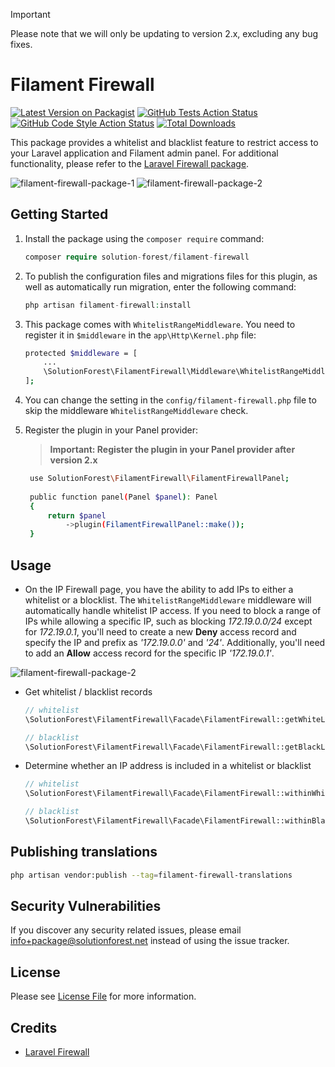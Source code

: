 > [!IMPORTANT]
> Please note that we will only be updating to version 2.x, excluding any bug fixes.


# Filament Firewall

[![Latest Version on Packagist](https://img.shields.io/packagist/v/solution-forest/filament-firewall.svg?style=flat-square)](https://packagist.org/packages/solution-forest/filament-firewall)
[![GitHub Tests Action Status](https://img.shields.io/github/workflow/status/solution-forest/filament-firewall/run-tests?label=tests)](https://github.com/solution-forest/filament-firewall/actions?query=workflow%3Arun-tests+branch%3Amain)
[![GitHub Code Style Action Status](https://img.shields.io/github/workflow/status/solution-forest/filament-firewall/Check%20&%20fix%20styling?label=code%20style)](https://github.com/solution-forest/filament-firewall/actions?query=workflow%3A"Check+%26+fix+styling"+branch%3Amain)
[![Total Downloads](https://img.shields.io/packagist/dt/solution-forest/filament-firewall.svg?style=flat-square)](https://packagist.org/packages/solution-forest/filament-firewall)

This package provides a whitelist and blacklist feature to restrict access to your Laravel application and Filament admin panel. For additional functionality, please refer to the [Laravel Firewall package](https://github.com/akaunting/laravel-firewall).

![filament-firewall-package-1](https://github.com/solutionforest/filament-firewall/assets/68525320/153b1478-003f-4ef9-bebc-8ed249647e9f)
![filament-firewall-package-2](https://github.com/solutionforest/filament-firewall/assets/68525320/1cde3993-77e1-4e64-8e4c-9727f1a40801)


## Getting Started

1. Install the package using the `composer require` command:

    ```php
    composer require solution-forest/filament-firewall
    ```
2. To publish the configuration files and migrations files for this plugin, as well as automatically run migration, enter the following command:

    ```php
    php artisan filament-firewall:install
    ```
3. This package comes with `WhitelistRangeMiddleware`. You need to register it in `$middleware` in the `app\Http\Kernel.php` file:

    ```bash
    protected $middleware = [
        ...
        \SolutionForest\FilamentFirewall\Middleware\WhitelistRangeMiddleware::class,
    ];
    ```
4. You can change the setting in the `config/filament-firewall.php` file to skip the middleware `WhitelistRangeMiddleware` check.
5. Register the plugin in your Panel provider:
   > **Important:  Register the plugin in your Panel provider after version 2.x**
   ``` bash
    use SolutionForest\FilamentFirewall\FilamentFirewallPanel;
 
    public function panel(Panel $panel): Panel
    {
        return $panel
            ->plugin(FilamentFirewallPanel::make());
    }
   ```

## Usage
- On the IP Firewall page, you have the ability to add IPs to either a whitelist or a blocklist. The `WhitelistRangeMiddleware` middleware will automatically handle whitelist IP access. If you need to block a range of IPs while allowing a specific IP, such as blocking *172.19.0.0/24* except for *172.19.0.1*, you'll need to create a new **Deny** access record and specify the IP and prefix as *'172.19.0.0'* and *'24'*. Additionally, you'll need to add an **Allow** access record for the specific IP *'172.19.0.1'*.
    
![filament-firewall-package-2](https://github.com/solutionforest/filament-firewall/assets/68525320/1cde3993-77e1-4e64-8e4c-9727f1a40801)
    
- Get whitelist / blacklist records

    ```php
    // whitelist
    \SolutionForest\FilamentFirewall\Facade\FilamentFirewall::getWhiteList();

    // blacklist
    \SolutionForest\FilamentFirewall\Facade\FilamentFirewall::getBlackList();
    ```

- Determine whether an IP address is included in a whitelist or blacklist

    ```php
    // whitelist
    \SolutionForest\FilamentFirewall\Facade\FilamentFirewall::withinWhiteList($ip);
    
    // blacklist
    \SolutionForest\FilamentFirewall\Facade\FilamentFirewall::withinBlackList($ip);
    ```

## Publishing translations
```bash
php artisan vendor:publish --tag=filament-firewall-translations
```

## Security Vulnerabilities
If you discover any security related issues, please email info+package@solutionforest.net instead of using the issue tracker.


## License
Please see [License File](LICENSE.md) for more information.


## Credits
- [Laravel Firewall](https://github.com/akaunting/laravel-firewall)
